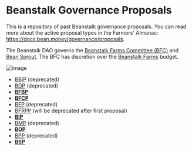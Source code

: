 # Beanstalk Governance Proposals

This is a repository of past Beanstalk governance proposals. You can read more about the active proposal types in the Farmers' Almanac: https://docs.bean.money/governance/proposals.

The Beanstalk DAO governs the [Beanstalk Farms Committee (BFC)](https://docs.bean.money/governance/beanstalk-farms#beanstalk-farms-committee) and [Bean Sprout](https://docs.bean.money/governance/bean-sprout). The BFC has discretion over the [Beanstalk Farms](https://docs.bean.money/governance/beanstalk-farms) budget.

![image](https://user-images.githubusercontent.com/28496268/185769076-66b6c6e6-8f37-42a8-9b4b-b982c5a4159c.png)

- [BBIP](bbip/) (deprecated)
- [BDP](bdp/) (deprecated)
- [**BFBP**](bfbp/)
- [**BFCP**](bfcp/)
- [BFP](bfp/) (deprecated)
- [BFRPP](bfrpp/) (will be deprecated after first proposal)
- [**BIP**](bip/)
- [BMP](bmp/) (deprecated)
- [**BOP**](bop/)
- [BPP](bpp/) (deprecated)
- [**BSP**](bsp/)
